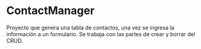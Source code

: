 # ContactManager
Proyecto que genera una tabla de contactos, una vez se ingresa la información a un formulario. Se trabaja con las partes de crear y borrar del CRUD.
